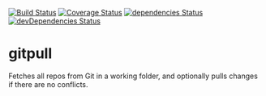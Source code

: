 [![Build Status](https://travis-ci.org/alexc155/gitpull.svg?branch=master)](https://travis-ci.org/alexc155/gitpull) 
[![Coverage Status](https://coveralls.io/repos/github/alexc155/gitpull/badge.svg?branch=master)](https://coveralls.io/github/alexc155/gitpull?branch=master)
[![dependencies Status](https://david-dm.org/alexc155/gitpull/status.svg)](https://david-dm.org/alexc155/gitpull)
[![devDependencies Status](https://david-dm.org/alexc155/gitpull/dev-status.svg)](https://david-dm.org/alexc155/gitpull?type=dev)

# gitpull

Fetches all repos from Git in a working folder, and optionally pulls changes if there are no conflicts.
